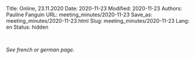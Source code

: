 Title: Online, 23.11.2020
Date: 2020-11-23
Modified: 2020-11-23
Authors: Pauline Fanguin
URL: meeting_minutes/2020-11-23
Save_as: meeting_minutes/2020-11-23.html
Slug: meeting_minutes/2020-11-23
Lang: en
Status: hidden

<br />

*See french or german page.*
